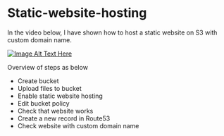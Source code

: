 # Static-website-hosting
In the video below, I have shown how to host a static website on S3 with custom domain name.  

[![Image Alt Text Here](https://img.youtube.com/vi/6gMyy19DVew/0.jpg)](https://www.youtube.com/watch?v=6gMyy19DVew)  

Overview of steps as below  
* Create bucket
* Upload files to bucket
* Enable static website hosting
* Edit bucket policy
* Check that website works
* Create a new record in Route53
* Check website with custom domain name
